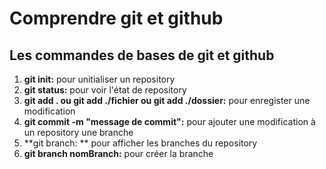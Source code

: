# Comprendre git et github

## Les commandes de bases de git et github
1. **git init:** pour unitialiser un repository
2. **git status:** pour voir l'état de repository
3. **git add . ou git add ./fichier ou git add ./dossier:** pour enregister une modification 
4. **git commit -m "message de commit":** pour ajouter une modification à un repository une branche
5. **git branch: ** pour afficher les branches du repository
6. **git branch nomBranch:** pour créer la branche
